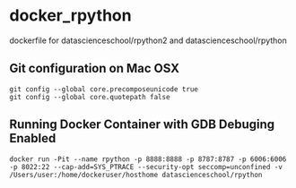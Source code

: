# docker_rpython

dockerfile for datascienceschool/rpython2 and datascienceschool/rpython


## Git configuration on Mac OSX

```
git config --global core.precomposeunicode true
git config --global core.quotepath false
```

## Running Docker Container with GDB Debuging Enabled

```
docker run -Pit --name rpython -p 8888:8888 -p 8787:8787 -p 6006:6006 -p 8022:22 --cap-add=SYS_PTRACE --security-opt seccomp=unconfined -v /Users/user:/home/dockeruser/hosthome datascienceschool/rpython
```
